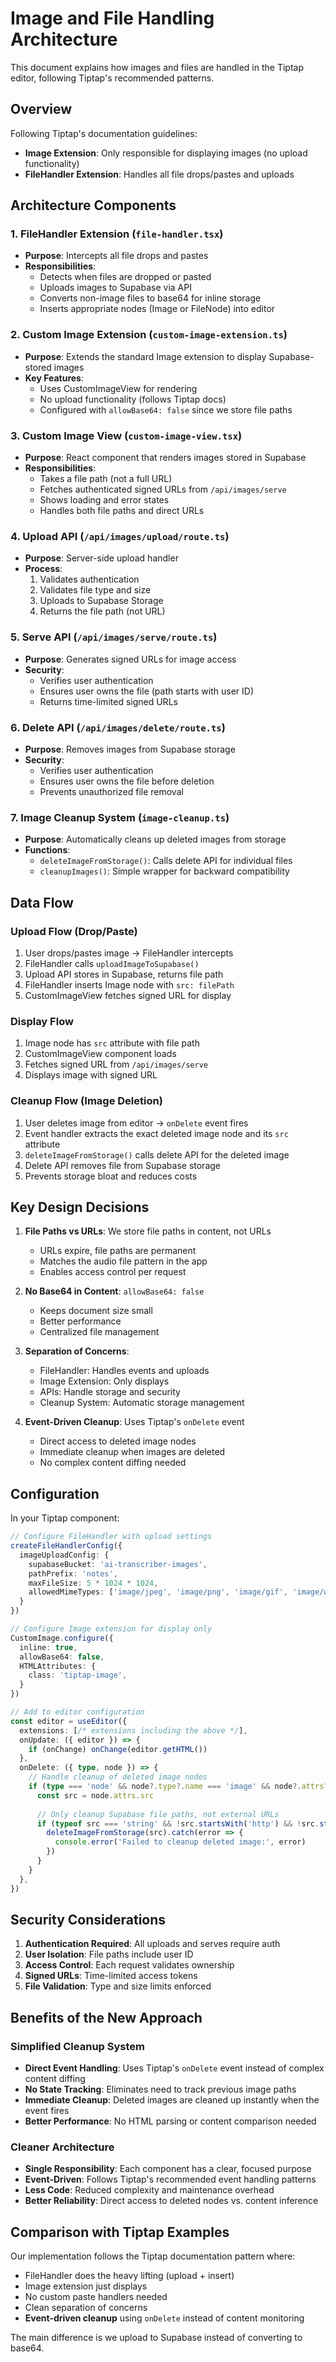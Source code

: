 # Image and File Handling Architecture

This document explains how images and files are handled in the Tiptap editor, following Tiptap's recommended patterns.

## Overview

Following Tiptap's documentation guidelines:
- **Image Extension**: Only responsible for displaying images (no upload functionality)
- **FileHandler Extension**: Handles all file drops/pastes and uploads

## Architecture Components

### 1. FileHandler Extension (`file-handler.tsx`)
- **Purpose**: Intercepts all file drops and pastes
- **Responsibilities**:
  - Detects when files are dropped or pasted
  - Uploads images to Supabase via API
  - Converts non-image files to base64 for inline storage
  - Inserts appropriate nodes (Image or FileNode) into editor

### 2. Custom Image Extension (`custom-image-extension.ts`)
- **Purpose**: Extends the standard Image extension to display Supabase-stored images
- **Key Features**:
  - Uses CustomImageView for rendering
  - No upload functionality (follows Tiptap docs)
  - Configured with `allowBase64: false` since we store file paths

### 3. Custom Image View (`custom-image-view.tsx`)
- **Purpose**: React component that renders images stored in Supabase
- **Responsibilities**:
  - Takes a file path (not a full URL)
  - Fetches authenticated signed URLs from `/api/images/serve`
  - Shows loading and error states
  - Handles both file paths and direct URLs

### 4. Upload API (`/api/images/upload/route.ts`)
- **Purpose**: Server-side upload handler
- **Process**:
  1. Validates authentication
  2. Validates file type and size
  3. Uploads to Supabase Storage
  4. Returns the file path (not URL)

### 5. Serve API (`/api/images/serve/route.ts`)
- **Purpose**: Generates signed URLs for image access
- **Security**:
  - Verifies user authentication
  - Ensures user owns the file (path starts with user ID)
  - Returns time-limited signed URLs

### 6. Delete API (`/api/images/delete/route.ts`)
- **Purpose**: Removes images from Supabase storage
- **Security**:
  - Verifies user authentication
  - Ensures user owns the file before deletion
  - Prevents unauthorized file removal

### 7. Image Cleanup System (`image-cleanup.ts`)
- **Purpose**: Automatically cleans up deleted images from storage
- **Functions**:
  - `deleteImageFromStorage()`: Calls delete API for individual files
  - `cleanupImages()`: Simple wrapper for backward compatibility

## Data Flow

### Upload Flow (Drop/Paste)
1. User drops/pastes image → FileHandler intercepts
2. FileHandler calls `uploadImageToSupabase()`
3. Upload API stores in Supabase, returns file path
4. FileHandler inserts Image node with `src: filePath`
5. CustomImageView fetches signed URL for display

### Display Flow
1. Image node has `src` attribute with file path
2. CustomImageView component loads
3. Fetches signed URL from `/api/images/serve`
4. Displays image with signed URL

### Cleanup Flow (Image Deletion)
1. User deletes image from editor → `onDelete` event fires
2. Event handler extracts the exact deleted image node and its `src` attribute
3. `deleteImageFromStorage()` calls delete API for the deleted image
4. Delete API removes file from Supabase storage
5. Prevents storage bloat and reduces costs

## Key Design Decisions

1. **File Paths vs URLs**: We store file paths in content, not URLs
   - URLs expire, file paths are permanent
   - Matches the audio file pattern in the app
   - Enables access control per request

2. **No Base64 in Content**: `allowBase64: false`
   - Keeps document size small
   - Better performance
   - Centralized file management

3. **Separation of Concerns**:
   - FileHandler: Handles events and uploads
   - Image Extension: Only displays
   - APIs: Handle storage and security
   - Cleanup System: Automatic storage management

4. **Event-Driven Cleanup**: Uses Tiptap's `onDelete` event
   - Direct access to deleted image nodes
   - Immediate cleanup when images are deleted
   - No complex content diffing needed

## Configuration

In your Tiptap component:

```typescript
// Configure FileHandler with upload settings
createFileHandlerConfig({ 
  imageUploadConfig: {
    supabaseBucket: 'ai-transcriber-images',
    pathPrefix: 'notes',
    maxFileSize: 5 * 1024 * 1024,
    allowedMimeTypes: ['image/jpeg', 'image/png', 'image/gif', 'image/webp']
  }
})

// Configure Image extension for display only
CustomImage.configure({
  inline: true,
  allowBase64: false,
  HTMLAttributes: {
    class: 'tiptap-image',
  }
})

// Add to editor configuration
const editor = useEditor({
  extensions: [/* extensions including the above */],
  onUpdate: ({ editor }) => {
    if (onChange) onChange(editor.getHTML())
  },
  onDelete: ({ type, node }) => {
    // Handle cleanup of deleted image nodes
    if (type === 'node' && node?.type?.name === 'image' && node?.attrs?.src) {
      const src = node.attrs.src
      
      // Only cleanup Supabase file paths, not external URLs
      if (typeof src === 'string' && !src.startsWith('http') && !src.startsWith('data:')) {
        deleteImageFromStorage(src).catch(error => {
          console.error('Failed to cleanup deleted image:', error)
        })
      }
    }
  },
})
```

## Security Considerations

1. **Authentication Required**: All uploads and serves require auth
2. **User Isolation**: File paths include user ID
3. **Access Control**: Each request validates ownership
4. **Signed URLs**: Time-limited access tokens
5. **File Validation**: Type and size limits enforced

## Benefits of the New Approach

### **Simplified Cleanup System**
- **Direct Event Handling**: Uses Tiptap's `onDelete` event instead of complex content diffing
- **No State Tracking**: Eliminates need to track previous image paths
- **Immediate Cleanup**: Deleted images are cleaned up instantly when the event fires
- **Better Performance**: No HTML parsing or content comparison needed

### **Cleaner Architecture**
- **Single Responsibility**: Each component has a clear, focused purpose
- **Event-Driven**: Follows Tiptap's recommended event handling patterns
- **Less Code**: Reduced complexity and maintenance overhead
- **Better Reliability**: Direct access to deleted nodes vs. content inference

## Comparison with Tiptap Examples

Our implementation follows the Tiptap documentation pattern where:
- FileHandler does the heavy lifting (upload + insert)
- Image extension just displays
- No custom paste handlers needed
- Clean separation of concerns
- **Event-driven cleanup** using `onDelete` instead of content monitoring

The main difference is we upload to Supabase instead of converting to base64.
